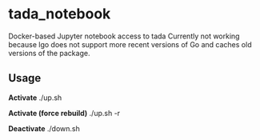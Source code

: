 # tada_notebook
Docker-based Jupyter notebook access to tada
Currently not working because lgo does not support more recent versions of Go
and caches old versions of the package. 

## Usage
**Activate**
./up.sh

**Activate (force rebuild)**
./up.sh -r

**Deactivate**
./down.sh
